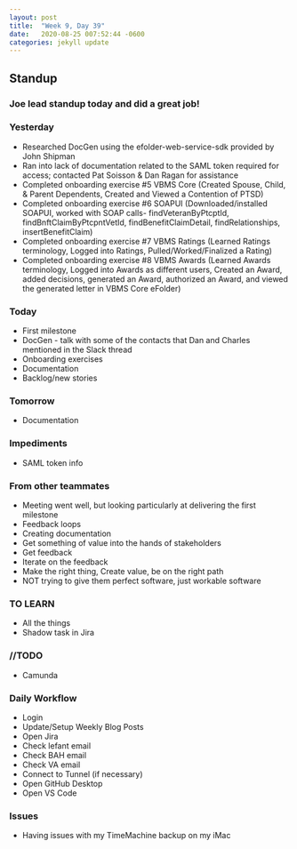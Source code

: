 ```yaml
---
layout: post
title:  "Week 9, Day 39"
date:   2020-08-25 007:52:44 -0600
categories: jekyll update
---
```


## Standup

### Joe lead standup today and did a great job!

### Yesterday
* Researched DocGen using the efolder-web-service-sdk provided by John Shipman
* Ran into lack of documentation related to the SAML token required for access; contacted Pat Soisson & Dan Ragan for assistance
* Completed onboarding exercise #5 VBMS Core (Created Spouse, Child, & Parent Dependents, Created and Viewed a Contention of PTSD)
* Completed onboarding exercise #6 SOAPUI (Downloaded/installed SOAPUI, worked with SOAP calls- findVeteranByPtcptId, findBnftClaimByPtcpntVetId, findBenefitClaimDetail, findRelationships, insertBenefitClaim) 
* Completed onboarding exercise #7 VBMS Ratings (Learned Ratings terminology, Logged into Ratings, Pulled/Worked/Finalized a Rating)
* Completed onboarding exercise #8 VBMS Awards (Learned Awards terminology, Logged into Awards as different users, Created an Award, added decisions, generated an Award, authorized an Award, and viewed the generated letter in VBMS Core eFolder)

### Today
* First milestone
* DocGen - talk with some of the contacts that Dan and Charles mentioned in the Slack thread 
* Onboarding exercises
* Documentation
* Backlog/new stories

### Tomorrow
* Documentation

### Impediments
* SAML token info

### From other teammates
* Meeting went well, but looking particularly at delivering the first milestone
* Feedback loops
* Creating documentation
* Get something of value into the hands of stakeholders
* Get feedback
* Iterate on the feedback
* Make the right thing, Create value, be on the right path
* NOT trying to give them perfect software, just workable software
  
### TO LEARN
* All the things
* Shadow task in Jira
  
### //TODO
* Camunda

### Daily Workflow
* Login
* Update/Setup Weekly Blog Posts
* Open Jira
* Check lefant email
* Check BAH email
* Check VA email
* Connect to Tunnel (if necessary)
* Open GitHub Desktop
* Open VS Code
  
### Issues
* Having issues with my TimeMachine backup on my iMac

